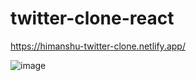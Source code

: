 # twitter-clone-react

<a href="https://himanshu-twitter-clone.netlify.app/">https://himanshu-twitter-clone.netlify.app/</a>

![image](https://user-images.githubusercontent.com/42701850/116681295-6bae3900-a9ca-11eb-8ecf-7389abc921b2.png)
